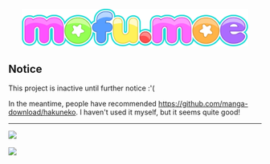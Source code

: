 <p align="center"><img src="logo.png" width="450px" /></p align="center">

## Notice

This project is inactive until further notice :'(

In the meantime, people have recommended https://github.com/manga-download/hakuneko. I haven't used it myself, but it seems quite good!

---

[<img src="https://discordapp.com/api/guilds/268574742032809985/widget.png?style=shield">](https://discord.gg/pMucKJ5)  

![](./pics/1.png)
